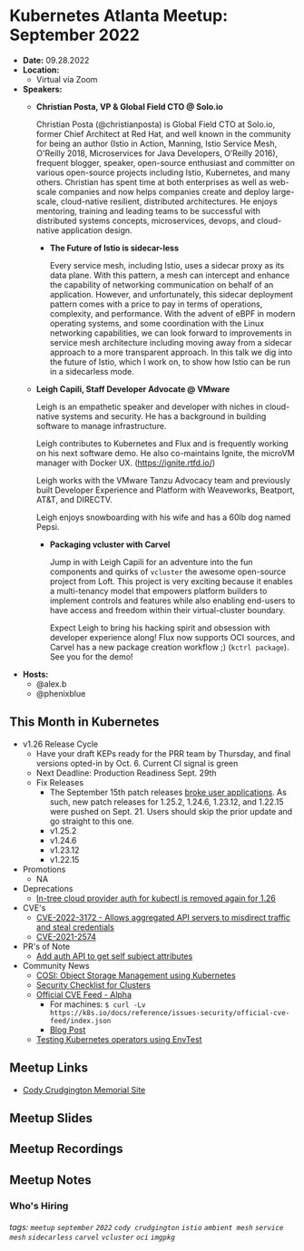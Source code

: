 # Kubernetes Atlanta Meetup: September 2022<!--Month Year-->

- **Date:** 09.28.2022<!--date as MM.DD.YYYY-->
- **Location:**
    - Virtual via Zoom
- **Speakers:**
    - **Christian Posta, VP & Global Field CTO @ Solo.io** <!--presenter name @ company-->
    
        Christian Posta (@christianposta) is Global Field CTO at Solo.io, former Chief Architect at Red Hat, and well known in the community for being an author (Istio in Action, Manning, Istio Service Mesh, O'Reilly 2018, Microservices for Java Developers, O’Reilly 2016), frequent blogger, speaker, open-source enthusiast and committer on various open-source projects including Istio, Kubernetes, and many others. Christian has spent time at both enterprises as well as web-scale companies and now helps companies create and deploy large-scale, cloud-native resilient, distributed architectures. He enjoys mentoring, training and leading teams to be successful with distributed systems concepts, microservices, devops, and cloud-native application design.
        
        - **The Future of Istio is sidecar-less**<!--presentation title-->

            Every service mesh, including Istio, uses a sidecar proxy as its data plane. With this pattern, a mesh can intercept and enhance the capability of networking communication on behalf of an application. However, and unfortunately, this sidecar deployment pattern comes with a price to pay in terms of operations, complexity, and performance. With the advent of eBPF in modern operating systems, and some coordination with the Linux networking capabilities, we can look forward to improvements in service mesh architecture including moving away from a sidecar approach to a more transparent approach. In this talk we dig into the future of Istio, which I work on, to show how Istio can be run in a sidecarless mode.
    - **Leigh Capili, Staff Developer Advocate @ VMware** <!--presenter name @ company-->
    
        Leigh is an empathetic speaker and developer with niches in cloud-native systems and security. He has a background in building software to manage infrastructure.

        Leigh contributes to Kubernetes and Flux and is frequently working on his next software demo. He also co-maintains Ignite, the microVM manager with Docker UX. (https://ignite.rtfd.io/)

        Leigh works with the VMware Tanzu Advocacy team and previously built Developer Experience and Platform with Weaveworks, Beatport, AT&T, and DIRECTV.

        Leigh enjoys snowboarding with his wife and has a 60lb dog named Pepsi.
        
        - **Packaging vcluster with Carvel**<!--presentation title-->

            Jump in with Leigh Capili for an adventure into the fun components and quirks of `vcluster` the awesome open-source project from Loft. This project is very exciting because it enables a multi-tenancy model that empowers platform builders to implement controls and features while also enabling end-users to have access and freedom within their virtual-cluster boundary.
            
            Expect Leigh to bring his hacking spirit and obsession with developer experience along!
Flux now supports OCI sources, and Carvel has a new package creation workflow ;) (`kctrl package`).
See you for the demo!
- **Hosts:**
    - @alex.b
    - @phenixblue

## This Month in Kubernetes

- v1.26 Release Cycle <!-- Link to latest release for the current K8s release cycle -->
    - Have your draft KEPs ready for the PRR team by Thursday, and final versions opted-in by Oct. 6. Current CI signal is green
    - Next Deadline: Production Readiness Sept. 29th<!-- Date and general description for the next release cycle deadline -->
    - Fix Releases <!-- List of latest fix releases for supported/maintained Kubernetes version -->
        - The September 15th patch releases [broke user applications](https://groups.google.com/a/kubernetes.io/g/dev/c/tA6LNOQTR4Q). As such, new patch releases for 1.25.2, 1.24.6, 1.23.12, and 1.22.15 were pushed on Sept. 21. Users should skip the prior update and go straight to this one.
        - v1.25.2
        - v1.24.6
        - v1.23.12
        - v1.22.15
- Promotions <!-- List of any interesting feature/API promotions -->
    - NA
- Deprecations <!-- List of any interesting feature/API deprecations -->
    - [In-tree cloud provider auth for kubectl is removed again for 1.26](https://github.com/kubernetes/kubernetes/pull/112341)
- CVE's <!-- List of any Kubernetes related CVE's -->
    - [CVE-2022-3172 - Allows aggregated API servers to misdirect traffic and steal credentials](https://github.com/kubernetes/kubernetes/issues/112513)
    - [CVE-2021-2574](https://github.com/kubernetes/kubernetes/issues/112192)
- PR's of Note <!-- List of any interesting PR's to the Kubernetes project (use lwkd.io) -->
    - [Add auth API to get self subject attributes](https://github.com/kubernetes/kubernetes/pull/111333)
- Community News <!-- List of any interesting news from the Kubernetes community/ecosystem -->
    - [COSI: Object Storage Management using Kubernetes](https://kubernetes.io/blog/2022/09/02/cosi-kubernetes-object-storage-management/)
    - [Security Checklist for Clusters](https://kubernetes.io/docs/concepts/security/security-checklist/)
    - [Official CVE Feed - Alpha](https://kubernetes.io/docs/reference/issues-security/official-cve-feed/)
        - For machines: `$ curl -Lv https://k8s.io/docs/reference/issues-security/official-cve-feed/index.json`
        - [Blog Post](https://kubernetes.io/blog/2022/09/12/k8s-cve-feed-alpha/)
    - [Testing Kubernetes operators using EnvTest](https://www.infracloud.io/blogs/testing-kubernetes-operator-envtest/?utm_source=hs_email&utm_medium=email&_hsenc=p2ANqtz-8-AZSSSkSGwDWQPTjjlwt6X_LczIZigbAkshtQrfozIfeMo-leSIPVa75ZJxXg_dB6caEc)

## Meetup Links

- [Cody Crudgington Memorial Site](https://everloved.com/life-of/cody-crudgington/)

## Meetup Slides

## Meetup Recordings

## Meetup Notes

### Who's Hiring 

<!--Company Name: Positions hiring for (link to hiring page), Contact Name/email/etc-->

###### tags: `meetup` `september` `2022` `cody crudgington` `istio` `ambient mesh` `service mesh` `sidecarless` `carvel` `vcluster` `oci` `imgpkg` <!--Add additional tags for `year`, `month` and anything else pertinent-->